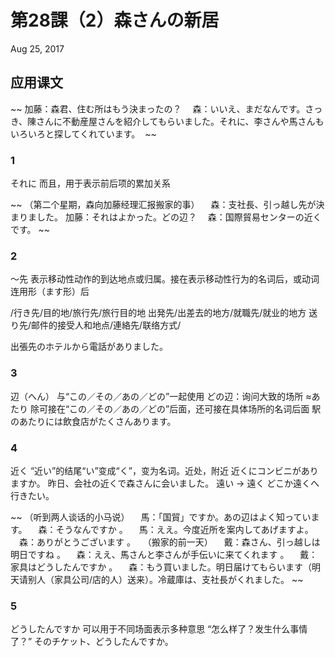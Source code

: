 # 第28課（2）森さんの新居
Aug 25, 2017

## 应用课文
~~
加藤：森君、住む所はもう決まったの？
　森：いいえ、まだなんです。さっき、陳さんに不動産屋さんを紹介してもらいました。それに、李さんや馬さんもいろいろと探してくれています。 
~~

### 1
それに
而且，用于表示前后项的累加关系

~~
（第二个星期，森向加藤经理汇报搬家的事）
　森：支社長、引っ越し先が決まりました。
加藤：それはよかった。どの辺？
　森：国際貿易センターの近くです。 
~~

### 2
～先
表示移动性动作的到达地点或归属。接在表示移动性行为的名词后，或动词连用形（ます形）后

/行き先/目的地/旅行先/旅行目的地
出発先/出差去的地方/就職先/就业的地方
送り先/邮件的接受人和地点/連絡先/联络方式/

出張先のホテルから電話がありました。

### 3
辺（へん）
与“この／その／あの／どの”一起使用
どの辺：询问大致的场所
≈あたり
除可接在“この／その／あの／どの”后面，还可接在具体场所的名词后面
駅のあたりには飲食店がたくさんあります。
### 4
近く
 “近い”的结尾“い”变成“く”，变为名词。近处，附近
近くにコンビニがありますか。
昨日、会社の近くで森さんに会いました。
遠い → 遠く
どこか遠くへ行きたい。

~~
（听到两人谈话的小马说）
　馬：「国貿」ですか。あの辺はよく知っています。
　森：そうなんですか 。
　馬：ええ。今度近所を案内してあげますよ。
　森：ありがとうございます 。 
 
（搬家的前一天）
　戴：森さん、引っ越しは明日ですね 。
　森：ええ、馬さんと李さんが手伝いに来てくれます 。
　戴：家具はどうしたんですか 。
　森：もう買いました。明日届けてもらいます（明天请别人（家具公司/店的人）送来）。冷蔵庫は、支社長がくれました。
~~

### 5
どうしたんですか
可以用于不同场面表示多种意思
“怎么样了？发生什么事情了？”
そのチケット、どうしたんですか。

